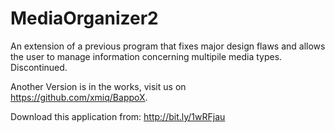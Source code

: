 MediaOrganizer2
===============
An extension of a previous program that fixes major design flaws and allows the user to manage information concerning multipile media types. Discontinued.

Another Version is in the works, visit us on https://github.com/xmiq/BappoX.

Download this application from: http://bit.ly/1wRFjau
